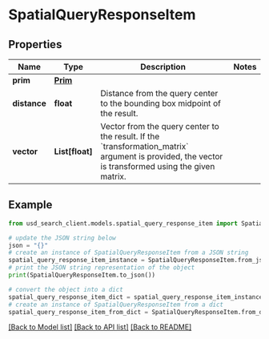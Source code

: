 # SpatialQueryResponseItem


## Properties

Name | Type | Description | Notes
------------ | ------------- | ------------- | -------------
**prim** | [**Prim**](Prim.md) |  | 
**distance** | **float** | Distance from the query center to the bounding box midpoint of the result. | 
**vector** | **List[float]** | Vector from the query center to the result. If the &#x60;transformation_matrix&#x60; argument is provided, the vector is transformed using the given matrix. | 

## Example

```python
from usd_search_client.models.spatial_query_response_item import SpatialQueryResponseItem

# update the JSON string below
json = "{}"
# create an instance of SpatialQueryResponseItem from a JSON string
spatial_query_response_item_instance = SpatialQueryResponseItem.from_json(json)
# print the JSON string representation of the object
print(SpatialQueryResponseItem.to_json())

# convert the object into a dict
spatial_query_response_item_dict = spatial_query_response_item_instance.to_dict()
# create an instance of SpatialQueryResponseItem from a dict
spatial_query_response_item_from_dict = SpatialQueryResponseItem.from_dict(spatial_query_response_item_dict)
```
[[Back to Model list]](../README.md#documentation-for-models) [[Back to API list]](../README.md#documentation-for-api-endpoints) [[Back to README]](../README.md)



